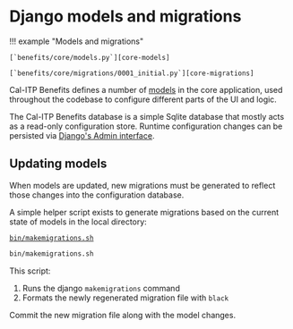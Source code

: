 # Django models and migrations

!!! example "Models and migrations"

    [`benefits/core/models.py`][core-models]

    [`benefits/core/migrations/0001_initial.py`][core-migrations]

Cal-ITP Benefits defines a number of [models][core-models] in the core application, used throughout the codebase to configure
different parts of the UI and logic.

The Cal-ITP Benefits database is a simple Sqlite database that mostly acts as a read-only configuration store.
Runtime configuration changes can be persisted via [Django's Admin interface](https://docs.djangoproject.com/en/5.0/ref/contrib/admin/).

## Updating models

When models are updated, new migrations must be generated to reflect those changes into the configuration database.

A simple helper script exists to generate migrations based on the current state of models in the local directory:

[`bin/makemigrations.sh`][makemigrations]

```bash
bin/makemigrations.sh
```

This script:

1. Runs the django `makemigrations` command
1. Formats the newly regenerated migration file with `black`

Commit the new migration file along with the model changes.

[core-models]: https://github.com/cal-itp/benefits/blob/main/benefits/core/models.py
[core-migrations]: https://github.com/cal-itp/benefits/blob/main/benefits/core/migrations/0001_initial.py
[makemigrations]: https://github.com/cal-itp/benefits/blob/main/bin/makemigrations.sh
